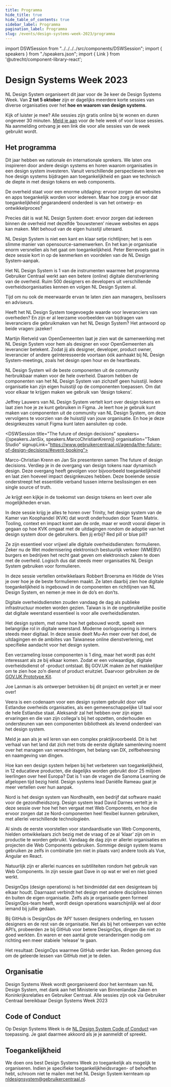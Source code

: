```yaml
---
title: Programma
hide_title: true
hide_table_of_contents: true
sidebar_label: Programma
pagination_label: Programma
slug: /events/design-systems-week-2023/programma
---
```


import DSWSession from "../../../../src/components/DSWSession";
import { speakers } from "./speakers.json";
import { Link } from '@utrecht/component-library-react';

# Design Systems Week 2023

NL Design System organiseert dit jaar voor de 3e keer de Design Systems Week. Van **2 tot 5 oktober** zijn er dagelijks meerdere korte sessies van diverse organisaties over het **hoe en waarom van design systems**.

Kijk of luister je mee? Alle sessies zijn gratis online bij te wonen en duren ongeveer 30 minuten. [Meld je aan](https://www.gebruikercentraal.nl/agenda/design-systems-week-2023/#event-booking) voor de hele week of voor losse sessies. Na aanmelding ontvang je een link die voor alle sessies van de week gebruikt wordt.

## Het programma

Dit jaar hebben we nationale én internationale sprekers. We laten ons inspireren door andere design systems en horen waarom organisaties in een design system investeren. Vanuit verschillende perspectieven leren we hoe design systems bijdragen aan toegankelijkheid en gaan we technisch de diepte in met design tokens en web components.

<DSWSession title="Toe­gan­kelijk­heid verzekeren met NL Design System" speakers={[speakers.PeterBerrevoets]} organisation="NL Design System" signupLink="https://www.gebruikercentraal.nl/agenda/toegankelijkheid-verzekeren-met-nl-design-system#event-booking">

De overheid staat voor een enorme uitdaging: ervoor zorgen dat websites en apps toegankelijk worden voor iedereen. Maar hoe zorg je ervoor dat toegankelijkheid gegarandeerd onderdeel is van het ontwerp- en ontwikkelproces?

Precies dát is wat NL Design System doet: ervoor zorgen dat iedereen binnen de overheid met dezelfde ‘bouwstenen’ nieuwe websites en apps kan maken. Mét behoud van de eigen huisstijl uiteraard.

NL Design System is niet een kant en klaar setje richtlijnen; het is een slimme manier van opensource-samenwerken. En het kan je organisatie enorm versnellen als het gaat om toegankelijkheid. Peter Berrevoets gaat in deze sessie kort in op de kenmerken en voordelen van de NL Design System-aanpak.

Het NL Design System is 1 van de instrumenten waarmee het programma Gebruiker Centraal werkt aan een betere (online) digitale dienstverlening van de overheid. Ruim 500 designers en developers uit verschillende overheidsorganisaties kennen en volgen NL Design System al.

Tijd om nu ook de meerwaarde ervan te laten zien aan managers, beslissers en adviseurs.

</DSWSession>

<DSWSession title="Waarom wij als leverancier werken met NL Design System" speakers={[speakers.MartijnRietveld]} organisation="OpenGemeenten" signupLink="https://www.gebruikercentraal.nl/agenda/waarom-wij-als-leverancier-werken-met-nl-design-system#event-booking">

Heeft het NL Design System toegevoegde waarde voor leveranciers van overheden? En zijn er al leerzame voorbeelden van bijdragen van leveranciers die gebruikmaken van het NL Design System? Het antwoord op beide vragen: jazeker!

Martijn Rietveld van OpenGemeenten laat je zien wat de samenwerking met NL Design System voor hem als designer en voor OpenGemeenten als leverancier betekent. Zodat jij als designer, developer, product owner, leverancier of andere geïnteresseerde voortaan óók aanhaakt bij NL Design System-meetings, zoals het design open hour en de heartbeats.

</DSWSession>

<DSWSession title="Onze componenten, jouw huisstijl: over design tokens" speakers={[speakers.JeffreyLauwers]} organisation="NL Design System" signupLink="https://www.gebruikercentraal.nl/agenda/waarom-wij-als-leverancier-werken-met-nl-design-system#event-booking">

NL Design System wil de beste componenten uit de community herbruikbaar maken voor de hele overheid. Daarom hebben de componenten van het NL Design System van zichzelf geen huisstijl. Iedere organisatie kan zijn eigen huisstijl op de componenten toepassen. Om dat voor elkaar te krijgen maken we gebruik van ‘design tokens’.

Jeffrey Lauwers van NL Design System vertelt kort over design tokens en laat zien hoe je ze kunt gebruiken in Figma. Je leert hoe je gebruik kunt maken van componenten uit de community van NL Design System, om deze vervolgens te voorzien van de huisstijl van jouw organisatie. En hoe je deze designkeuzes vanuit Figma kunt laten aansluiten op code.

</DSWSession>

<DSWSession title="The future of design decisions" speakers={[speakers.JanSix, speakers.MarcoChristianKrenn]} organisation="Token Studio" signupLink="https://www.gebruikercentraal.nl/agenda/the-future-of-design-decisions/#event-booking">

Marco-Christian Krenn en Jan Six presenteren samen The future of design decisions. Verdiep je in de overgang van design tokens naar dynamisch design. Deze overgang heeft gevolgen voor bijvoorbeeld toegankelijkheid en laat zien hoeveel impact designkeuzes hebben. Deze boeiende sessie onderstreept het essentiële verband tussen interne beslissingen en een single source of truth.

Je krijgt een kijkje in de toekomst van design tokens en leert over alle mogelijkheden ervan.

</DSWSession>

<DSWSession title="Trinity: het design system van de KvK" speakers={[speakers.HulyaBozkurt,speakers.JoshuaGrootveld]} organisation="Kamer van Koophandel" signupLink="https://www.gebruikercentraal.nl/agenda/trinity-het-design-system-van-de-kvk#event-booking">

In deze sessie krijg je alles te horen over Trinity, het design system van de Kamer van Koophandel (KVK) dat wordt onderhouden door Team Matrix. Tooling, context en impact komt aan de orde, maar er wordt vooral dieper in gegaan op hoe KVK omgaat met de uitdagingen rondom de adoptie van het design system door de gebruikers. Ben jij erbij? Red pill or blue pill?

</DSWSession>

<DSWSession title="Toegan­kelijke formulieren met NL Design System" speakers={[speakers.RobbertBroersma,speakers.HiddeDeVries]} organisation="NL Design System" signupLink="https://www.gebruikercentraal.nl/agenda/toegankelijke-formulieren-met-nl-design-system#event-booking">

Ze zijn essentieel voor vrijwel alle digitale overheidsdiensten: formulieren. Zeker nu de Wet modernisering elektronisch bestuurlijk verkeer (WMEBV) burgers en bedrijven het recht gaat geven om elektronisch zaken te doen met de overheid. Logisch dus dat steeds meer organisaties NL Design System gebruiken voor formulieren.

In deze sessie vertellen ontwikkelaars Robbert Broersma en Hidde de Vries je over hoe je de beste formulieren maakt. Ze laten daarbij zien hoe digitale toegankelijkheid is ingebouwd in de componenten en richtlijnen van NL Design System, en nemen je mee in de do’s en don’ts.

</DSWSession>

<DSWSession title="Design systems as public infrastructure" speakers={[speakers.MuAnChiou]} organisation=" Public Digital Innovation Space, Cabinet Office, Taiwan" signupLink="https://www.gebruikercentraal.nl/agenda/design-systems-as-public-infrastructure#event-booking">

Digitale overheidsdiensten zouden vandaag de dag als publieke infrastructuur moeten worden gezien. Taiwan is in de ongebruikelijke positie dat digitale weerstand essentieel is voor alle overheidsdiensten.

Het design system, met name hoe het gebouwd wordt, speelt een belangrijke rol in digitale weerstand. Moderne oorlogsvoering is immers steeds meer digitaal. In deze sessie deelt Mu-An meer over het doel, de uitdagingen en de ambiites van Taiwanese online dienstverlening, met specifieke aandacht voor het design system.

</DSWSession>

<DSWSession title="The GOV.UK Prototype Kit" speakers={[speakers.JoeLanman]} organisation="GOV.UK" signupLink="https://www.gebruikercentraal.nl/agenda/the-gov-uk-prototype-kit#event-booking">

Een verzameling losse componenten is 1 ding, maar het wordt pas écht interessant als ze bij elkaar komen. Zodat er een volwaardige, digitale overheidsdienst of -product ontstaat. Bij GOV.UK maken ze het makkelijker om te zien hoe zo’n dienst of product eruitziet. Daarvoor gebruiken ze de [GOV.UK Prototype Kit](https://prototype-kit.service.gov.uk/docs/).

Joe Lanman is als ontwerper betrokken bij dit project en vertelt je er meer over!

</DSWSession>

<DSWSession title="Estonia Design System" speakers={[speakers.AleksandrBeliaev]} organisation="Nortal" signupLink="https://www.gebruikercentraal.nl/agenda/estland-design-system#event-booking">

Veera is een codenaam voor een design system gebruikt door vele Estlandse overheids organisaties, als een gemeenschappelijke UI taal voor de hele Estlandse staat. Aleksandr zal het hebben over zijn eigen ervaringen en die van zijn collega's bij het opzetten, onderhouden en ondersteunen van een componenten bibliotheek als levend onderdeel van het design system.

Meld je aan als je wil leren van een complex praktijkvoorbeeld. Dit is het verhaal van het land dat zich met trots de eerste digitale samenleving noemt over het managen van verwachtingen, het belang van DX, zelfbeheersing en naamgeving van dingen.

</DSWSession>

<DSWSession title="Betere toegankelijkheid met een design system" speakers={[speakers.DanielleRameau]} organisation="Sanoma Learning" signupLink="https://www.gebruikercentraal.nl/agenda/betere-toegankelijkheid-met-een-design-system#event-booking">

Hoe kan een design system helpen bij het verbeteren van toegankelijkheid, in 12 educatieve producten, die dagelijks worden gebruikt door 25 miljoen leerlingen over heel Europa? Dat is 1 van de vragen die Sanoma Learning de afgelopen tijd bezig hield. Design systems lead Daniëlle Rameau gaat je meer vertellen over hun aanpak.

</DSWSession>

<DSWSession title="Design Systems & Web Components: what works & what doesn’t" speakers={[speakers.DavidDarnes]} organisation="Nordhealth" signupLink="https://www.gebruikercentraal.nl/agenda/design-systems-web-components-what-works-what-doesnt#event-booking">

Nord is het design system van Nordhealth, een bedrijf dat software maakt voor de gezondheidszorg. Design system lead David Darnes vertelt je in deze sessie over hoe het hen vergaat met Web Components, en hoe die ervoor zorgen dat ze Nord-componenten heel flexibel kunnen gebruiken, met allerlei verschillende technologieën.

Al sinds de eerste voorstellen voor standaardisatie van Web Components, hielden ontwikkelaars zich bezig met de vraag of ze al ‘klaar’ zijn om in productie te worden gebruikt. Vandaag de dag zijn er allerlei organisaties en projecten die Web Components gebruiken. Sommige design system teams gebruiken ze zelfs in combinatie (en niet in plaats van) andere tools als Vue, Angular en React.

Natuurlijk zijn er allerlei nuances en subtiliteiten rondom het gebruik van Web Components. In zijn sessie gaat Dave in op wat er wel en niet goed werkt.

</DSWSession>

<DSWSession title="DesignOps: designing the API of design teams" speakers={[speakers.InayailiLeon]} organisation="GitHub" signupLink="https://www.gebruikercentraal.nl/agenda/designops-designing-the-api-of-design-teams#event-booking">

DesignOps (design operations) is het bindmiddel dat een designteam bij elkaar houdt. Daarnaast verbindt het design met andere disciplines binnen én buiten de eigen organisatie. Zelfs als je organisatie geen formeel DesignOps-team heeft, wordt design operations waarschijnlijk wel al door iemand bij jullie gedaan.

Bij GitHub is DesignOps de ‘API’ tussen designers onderling, en tussen designers en de rest van de organisatie. Net als bij het ontwerpen van echte API’s, probeerden ze bij GitHub voor betere DesignOps, dingen die niet zo goed werkten. En waren er een aantal grote veranderingen nodig om richting een meer stabiele ‘release’ te gaan.

Het resultaat: DesignOps waarmee GitHub verder kan. Reden genoeg dus om de geleerde lessen van GitHub met je te delen.

</DSWSession>

## Organisatie

Design Systems Week wordt georganiseerd door het kernteam van NL Design System, met dank aan het Ministerie van Binnenlandse Zaken en Koninkrijksrelaties en <Link href="https://www.gebruikercentraal.nl">Gebruiker Centraal</Link>. Alle sessies zijn ook via Gebruiker Centraal bereikbaar <Link href="https://www.gebruikercentraal.nl/design-systems-week/">Design Systems Week 2023</Link>

## Code of Conduct

Op Design Systems Week is de [NL Design System Code of Conduct](https://github.com/nl-design-system/.github/blob/main/CODE_OF_CONDUCT.nl.md) van toepassing. Je gaat daarmee akkoord als je je aanmeldt of spreekt.

## Toegankelijkheid

We doen ons best Design Systems Week zo toegankelijk als mogelijk te organiseren. Indien je specifieke toegankelijkheidsvragen- of behoeften hebt, schroom niet te mailen met het NL Design System kernteam op [nldesignsystem@gebruikercentraal.nl](mailto:nldesignsystem@gebruikercentraal.nl).
